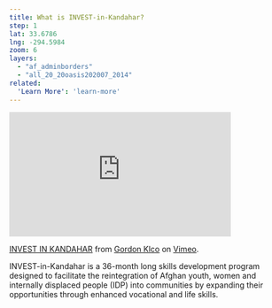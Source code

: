 ```yaml
---
title: What is INVEST-in-Kandahar?
step: 1
lat: 33.6786
lng: -294.5984
zoom: 6
layers:
  - "af_adminborders"
  - "all_20_20oasis202007_2014"
related:
  'Learn More': 'learn-more'
---
```

<iframe src="https://player.vimeo.com/video/137703085?byline=0&portrait=0" width="400" height="225" frameborder="0" webkitallowfullscreen mozallowfullscreen allowfullscreen></iframe> <p><a href="https://vimeo.com/137703085">INVEST IN KANDAHAR</a> from <a href="https://vimeo.com/user38267032">Gordon Klco</a> on <a href="https://vimeo.com">Vimeo</a>.</p>

INVEST-in-Kandahar is a 36-month long skills development program designed to facilitate the reintegration of Afghan youth, women and internally displaced people (IDP) into communities by expanding their opportunities through enhanced vocational and life skills.
